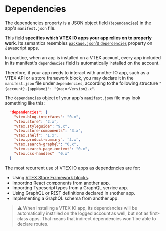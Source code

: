 # Dependencies

The dependencies property is a JSON object field (`dependencies`) in the app's `manifest.json` file.  

This field **specifies which VTEX IO apps your app relies on to properly work**. Its semantics resembles [`package.json`'s `dependencies`](https://docs.npmjs.com/files/package.json#dependencies) property on Javascript apps. 

In practice, when an app is installed on a VTEX account, every app included in its manifest's `dependencies` field is automatically installed on the account.

Therefore, if your app needs to interact with another IO app, such as a VTEX API or a store framework block, you may declare it in the `manifest.json` file under `dependencies`, according to the following structure `"{account}.{appName}": "{majorVersion}.x"`. 

The `dependencies` object of your app's `manifest.json` file may look something like this:

```json
  "dependencies": {
    "vtex.blog-interfaces": "0.x",
    "vtex.store": "2.x",
    "vtex.styleguide": "9.x",
    "vtex.store-components": "3.x",
    "vtex.shelf": "1.x",
    "vtex.product-summary": "2.x",
    "vtex.search-graphql": "0.x",
    "vtex.search-page-context": "0.x",
    "vtex.css-handles": "0.x"
  }
```

The most recurrent use of VTEX IO apps as dependencies are for:

- Using [VTEX Store Framework blocks](https://vtex.io/docs/apps/content-blocks/).
- Importing React components from another app.
- Importing Typescript types from a GraphQL service app.
- Using GraphQL or REST definitions declared in another app.
- Implementing a GraphQL schema from another app.

>⚠️ When installing a VTEX IO app, its dependencies will be automatically installed on the logged account as well, but not as first-class apps. That means that indirect dependencies won't be able to declare routes.
